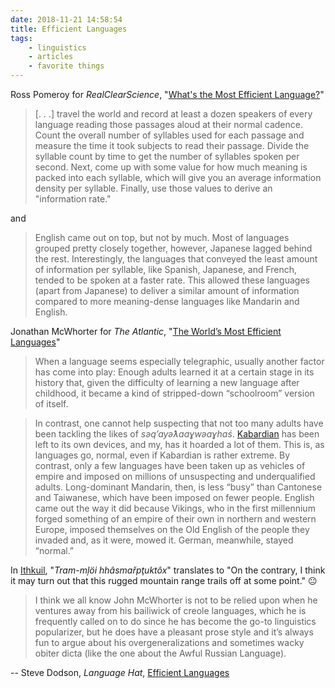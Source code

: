 ```yaml
---
date: 2018-11-21 14:58:54
title: Efficient Languages
tags:
    - linguistics
    - articles
    - favorite things
---
```


Ross Pomeroy for _RealClearScience_, "[What's the Most Efficient Language?](https://www.realclearscience.com/blog/2015/06/whats_the_most_efficient_language.html)"

> [. . .] travel the world and record at least a dozen speakers of every language reading those passages aloud at their normal cadence. Count the overall number of syllables used for each passage and measure the time it took subjects to read their passage. Divide the syllable count by time to get the number of syllables spoken per second. Next, come up with some value for how much meaning is packed into each syllable, which will give you an average information density per syllable. Finally, use those values to derive an "information rate."

and

> English came out on top, but not by much. Most of languages grouped pretty closely together, however, Japanese lagged behind the rest. Interestingly, the languages that conveyed the least amount of information per syllable, like Spanish, Japanese, and French, tended to be spoken at a faster rate. This allowed these languages (apart from Japanese) to deliver a similar amount of information compared to more meaning-dense languages like Mandarin and English.

Jonathan McWhorter for _The Atlantic_, "[The World’s Most Efficient Languages](https://www.theatlantic.com/international/archive/2016/06/complex-languages/489389/)"

> When a language seems especially telegraphic, usually another factor has come into play: Enough adults learned it at a certain stage in its history that, given the difficulty of learning a new language after childhood, it became a kind of stripped-down “schoolroom” version of itself. 

> In contrast, one cannot help suspecting that not too many adults have been tackling the likes of _sǝq’ayǝƛaaɣwǝaɣhaś_. [Kabardian](https://en.wikipedia.org/wiki/Kabardian_language) has been left to its own devices, and my, has it hoarded a lot of them. This is, as languages go, normal, even if Kabardian is rather extreme. By contrast, only a few languages have been taken up as vehicles of empire and imposed on millions of unsuspecting and underqualified adults. Long-dominant Mandarin, then, is less “busy” than Cantonese and Taiwanese, which have been imposed on fewer people. English came out the way it did because Vikings, who in the first millennium forged something of an empire of their own in northern and western Europe, imposed themselves on the Old English of the people they invaded and, as it were, mowed it. German, meanwhile, stayed “normal.”

In [Ithkuil](https://en.wikipedia.org/wiki/Ithkuil), "_Tram-mļöi hhâsmařpţuktôx_" translates to "On the contrary, I think it may turn out that this rugged mountain range trails off at some point." 😐

> I think we all know John McWhorter is not to be relied upon when he ventures away from his bailiwick of creole languages, which he is frequently called on to do since he has become the go-to linguistics popularizer, but he does have a pleasant prose style and it’s always fun to argue about his overgeneralizations and sometimes wacky obiter dicta (like the one about the Awful Russian Language).

-- Steve Dodson, _Language Hat_, [Efficient Languages](http://languagehat.com/efficient-languages/)